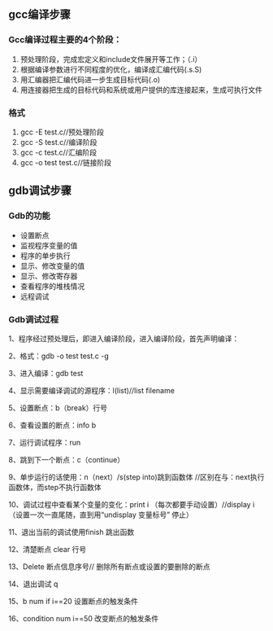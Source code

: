 ## gcc编译步骤
### Gcc编译过程主要的4个阶段：
1. 预处理阶段，完成宏定义和include文件展开等工作；（.i）
2. 根据编译参数进行不同程度的优化，编译成汇编代码(.s.S)
3. 用汇编器把汇编代码进一步生成目标代码(.o)
4. 用连接器把生成的目标代码和系统或用户提供的库连接起来，生成可执行文件

### 格式
1. gcc -E test.c//预处理阶段
2. gcc -S test.c//编译阶段
3. gcc -c test.c//汇编阶段
4. gcc -o test test.c//链接阶段


## gdb调试步骤
### Gdb的功能
- 设置断点
- 监视程序变量的值
- 程序的单步执行
- 显示、修改变量的值
- 显示、修改寄存器
- 查看程序的堆栈情况
- 远程调试

### Gdb调试过程

1、程序经过预处理后，即进入编译阶段，进入编译阶段，首先声明编译：

2、格式：gdb -o test test.c -g

3、进入编译：gdb test

4、显示需要编译调试的源程序：l(list)//list filename

5、设置断点：b（break）行号

6、查看设置的断点：info b

7、运行调试程序：run

8、跳到下一个断点：c（continue）

9、单步运行的话使用：n（next）/s(step into)跳到函数体 //区别在与：next执行函数体，而step不执行函数体

10、调试过程中查看某个变量的变化：print i （每次都要手动设置）//display i（设置一次一直尾随，直到用“undisplay 变量标号” 停止）

11、退出当前的调试使用finish 跳出函数

12、清楚断点 clear 行号

13、Delete 断点信息序号// 删除所有断点或设置的要删除的断点

14、退出调试 q

15、b  num  if  i==20 设置断点的触发条件

16、condition num i==50 改变断点的触发条件
